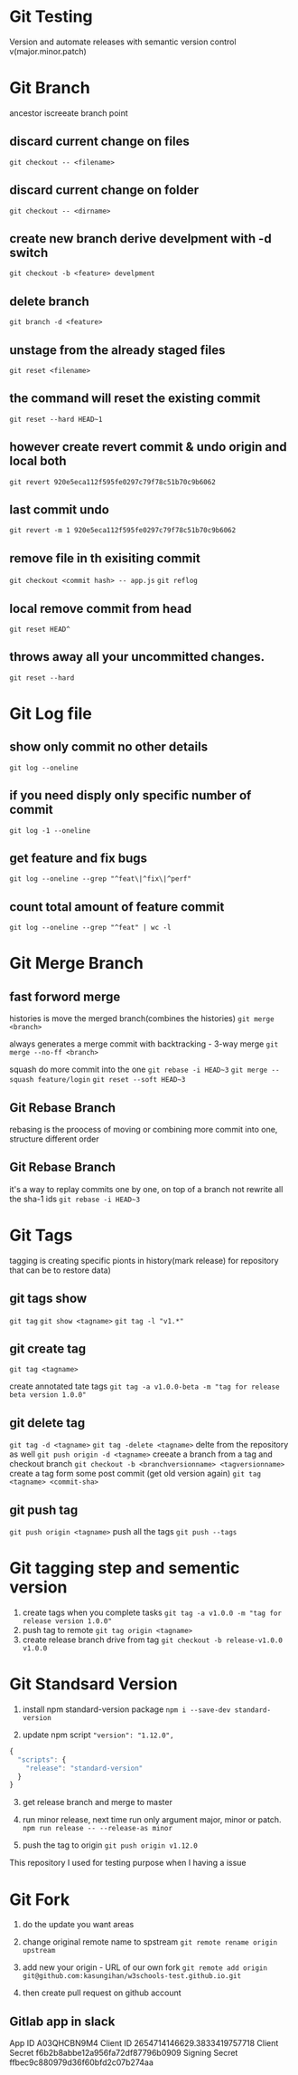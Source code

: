 # Git Testing

Version and automate releases with semantic version control v(major.minor.patch)

# Git Branch

ancestor iscreeate branch point

## discard current change on files

`git checkout -- <filename>`

## discard current change on folder

`git checkout -- <dirname>`

## create new branch derive develpment with -d switch

`git checkout -b <feature> develpment`

## delete branch

`git branch -d <feature>`

## unstage from the already staged files

`git reset <filename>`

## the command will reset the existing commit

`git reset --hard HEAD~1`

## however create revert commit & undo origin and local both

`git revert 920e5eca112f595fe0297c79f78c51b70c9b6062`

## last commit undo

`git revert -m 1 920e5eca112f595fe0297c79f78c51b70c9b6062`

## remove file in th exisiting commit

`git checkout <commit hash> -- app.js`
`git reflog`

## local remove commit from head

`git reset HEAD^`

## throws away all your uncommitted changes.

`git reset --hard`

# Git Log file

## show only commit no other details

`git log --oneline`

## if you need disply only specific number of commit

`git log -1 --oneline`

## get feature and fix bugs

`git log --oneline --grep "^feat\|^fix\|^perf"`

## count total amount of feature commit

`git log --oneline --grep "^feat" | wc -l`

# Git Merge Branch

## fast forword merge

histories is move the merged branch(combines the histories)
`git merge <branch>`

always generates a merge commit with backtracking - 3-way merge
`git merge --no-ff <branch>`

squash do more commit into the one
`git rebase -i HEAD~3`
`git merge --squash feature/login`
`git reset --soft HEAD~3`

## Git Rebase Branch

rebasing is the proocess of moving or combining more commit into one, structure different order

## Git Rebase Branch

it's a way to replay commits one by one, on top of a branch not rewrite all the sha-1 ids
`git rebase -i HEAD~3`

# Git Tags

tagging is creating specific pionts in history(mark release) for repository that can be to restore data)

## git tags show

`git tag`
`git show <tagname>`
`git tag -l "v1.*"`

## git create tag

`git tag <tagname>`

create annotated tate tags
`git tag -a v1.0.0-beta -m "tag for release beta version 1.0.0"`

## git delete tag

`git tag -d <tagname>`
`git tag -delete <tagname>`
delte from the repository as well
`git push origin -d <tagname>`
creeate a branch from a tag and checkout branch
`git checkout -b <branchversionname> <tagversionname>`
create a tag form some post commit (get old version again)
`git tag <tagname> <commit-sha>`

## git push tag

`git push origin <tagname>`
push all the tags
`git push --tags`

# Git tagging step and sementic version

1. create tags when you complete tasks
   `git tag -a v1.0.0 -m "tag for release version 1.0.0"`
2. push tag to remote
   `git tag origin <tagname>`
3. create release branch drive from tag
   `git checkout -b release-v1.0.0 v1.0.0`

# Git Standsard Version

1. install npm standard-version package
   `npm i --save-dev standard-version`

2. update npm script
   `"version": "1.12.0",`

```js
{
  "scripts": {
    "release": "standard-version"
  }
}
```

3. get release branch and merge to master

4. run minor release, next time run only argument major, minor or patch.
   `npm run release -- --release-as minor`

5. push the tag to origin
   `git push origin v1.12.0`

This repository I used for testing purpose when I having a issue

# Git Fork

1. do the update you want areas

2. change original remote name to spstream
   `git remote rename origin upstream`

3. add new your origin - URL of our own fork
   `git remote add origin git@github.com:kasungihan/w3schools-test.github.io.git`

4. then create pull request on github account

## Gitlab app in slack

App ID A03QHCBN9M4
Client ID 2654714146629.3833419757718
Client Secret f6b2b8abbe12a956fa72df87796b0909
Signing Secret ffbec9c880979d36f60bfd2c07b274aa
